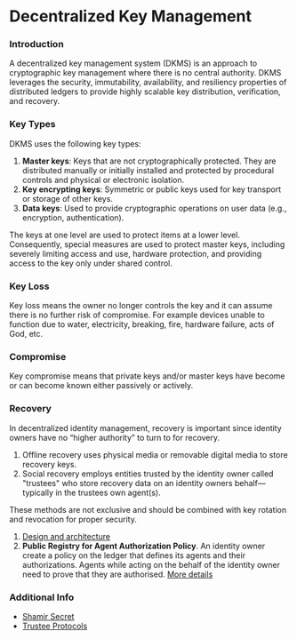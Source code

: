 # Decentralized Key Management

### Introduction
A decentralized key management system (DKMS) is an approach to cryptographic key
management where there is no central authority. DKMS leverages the security,
immutability, availability, and resiliency properties of distributed ledgers
to provide highly scalable key distribution, verification, and recovery.

### Key Types
DKMS uses the following key types:
1. **Master keys**: Keys that are not cryptographically protected. They are distributed manually or
initially installed and protected by procedural controls and physical or electronic isolation.
2. **Key encrypting keys**: Symmetric or public keys used for key transport or storage of other keys.
3. **Data keys**: Used to provide cryptographic operations on user data (e.g., encryption, authentication).

The keys at one level are used to protect items at a lower level. Consequently, special measures
are used to protect master keys, including severely limiting access and use, hardware protection,
and providing access to the key only under shared control.

### Key Loss
Key loss means the owner no longer controls the key and it can assume there is no further risk of compromise. For example devices unable to function due to water, electricity, breaking, fire, hardware failure, acts of God, etc.
### Compromise
Key compromise means that private keys and/or master keys have become or can become known either passively or actively.

### Recovery
In decentralized identity management, recovery is important since identity owners have no “higher authority”
to turn to for recovery.
1. Offline recovery uses physical media or removable digital media to store recovery keys.
2. Social recovery employs entities trusted by the identity owner called "trustees" who store recovery data on an identity owners behalf—typically
in the trustees own agent(s).

These methods are not exclusive and should be combined with key rotation and revocation for proper security.

1. [Design and architecture](DKMS%20Design%20and%20Architecture%20V3.md)
2. **Public Registry for Agent Authorization Policy**. An identity owner create a policy on the ledger that defines its agents and their authorizations. 
   Agents while acting on the behalf of the identity owner need to prove that they are authorised. [More details](../005-dkms/pdf/Agent%20Authorization%20Policy.pdf)  
   

### Additional Info
* [Shamir Secret](shamir_secret.md)
* [Trustee Protocols](trustee_protocols.md)